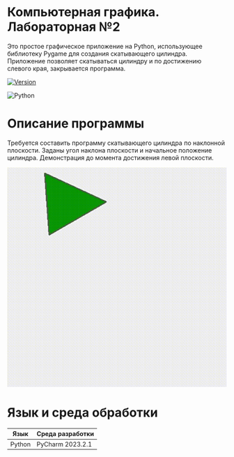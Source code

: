 # Компьютерная графика. Лабораторная №2
Это простое графическое приложение на Python, использующее библиотеку Pygame для создания скатывающего цилиндра. Приложение позволяет скатываться цилиндру и по достижению слевого края, закрывается программа.

[![Version](https://img.shields.io/badge/Version-1.0.0-blue.svg)](https://github.com/ValeriaMordyashova/comp_grahaa)

![Python](https://img.shields.io/badge/Python-3.9-purple)
# Описание программы 
Требуется составить программу скатывающего цилиндра по наклонной плоскости. Заданы угол наклона плоскости и начальное положение цилиндра. Демонстрация до момента достижения левой плоскости.

![GIF](https://raw.githubusercontent.com/ValeriaMordyashova/Comp_grahaa/master/Лабораторная-работа-№1.gif)
# Язык и среда обработки
| Язык | Среда разработки | 
| ------ |------ |
| Python | PyCharm 2023.2.1 |
